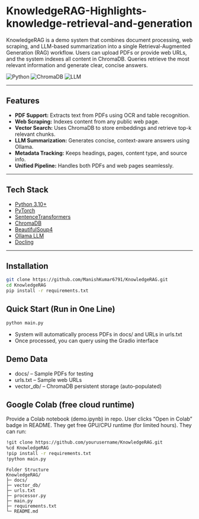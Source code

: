 # KnowledgeRAG-Highlights-knowledge-retrieval-and-generation
KnowledgeRAG is a demo system that combines document processing, web scraping, and LLM-based summarization into a single Retrieval-Augmented Generation (RAG) workflow. Users can upload PDFs or provide web URLs, and the system indexes all content in ChromaDB. Queries retrieve the most relevant information and generate clear, concise answers.

![Python](https://img.shields.io/badge/python-3.10+-blue)
![ChromaDB](https://img.shields.io/badge/ChromaDB-Vector%20DB-green)
![LLM](https://img.shields.io/badge/LLM-Ollama-orange)


---

## **Features**
- **PDF Support:** Extracts text from PDFs using OCR and table recognition.
- **Web Scraping:** Indexes content from any public web page.
- **Vector Search:** Uses ChromaDB to store embeddings and retrieve top-k relevant chunks.
- **LLM Summarization:** Generates concise, context-aware answers using Ollama.
- **Metadata Tracking:** Keeps headings, pages, content type, and source info.
- **Unified Pipeline:** Handles both PDFs and web pages seamlessly.

---

## **Tech Stack**
- [Python 3.10+](https://www.python.org/downloads/release/python-3100/)
- [PyTorch](https://pytorch.org/)
- [SentenceTransformers](https://www.sbert.net/)
- [ChromaDB](https://www.trychroma.com/)
- [BeautifulSoup4](https://www.crummy.com/software/BeautifulSoup/)
- [Ollama LLM](https://ollama.com/)
- [Docling](https://github.com/docling-project/docling)

---

## **Installation**
```bash
git clone https://github.com/ManishKumar6791/KnowledgeRAG.git
cd KnowledgeRAG
pip install -r requirements.txt
```

## **Quick Start (Run in One Line)**
```bash
python main.py
```
- System will automatically process PDFs in docs/ and URLs in urls.txt
- Once processed, you can query using the Gradio interface

## **Demo Data**
- docs/ – Sample PDFs for testing
- urls.txt – Sample web URLs
- vector_db/ – ChromaDB persistent storage (auto-populated)

## **Google Colab (free cloud runtime)**
Provide a Colab notebook (demo.ipynb) in repo.
User clicks “Open in Colab” badge in README.
They get free GPU/CPU runtime (for limited hours).
They can run:
```bash
!git clone https://github.com/yourusername/KnowledgeRAG.git
%cd KnowledgeRAG
!pip install -r requirements.txt
!python main.py
```

```plaintext
Folder Structure
KnowledgeRAG/
├─ docs/
├─ vector_db/
├─ urls.txt
├─ processor.py
├─ main.py
├─ requirements.txt
└─ README.md
```


